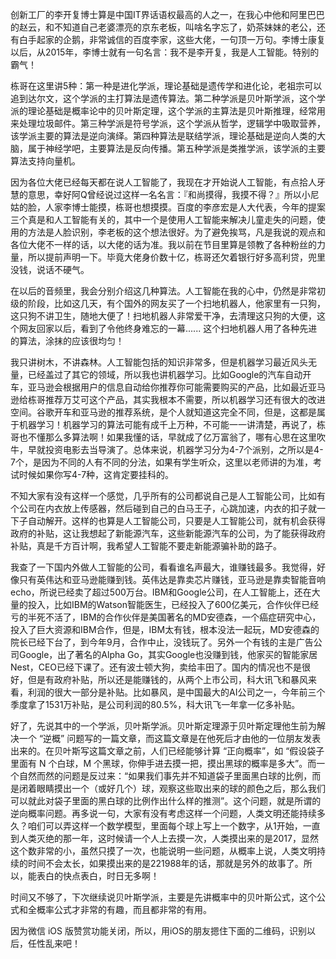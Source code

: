 创新工厂的李开复博士算是中国IT界话语权最高的人之一，在我心中他和阿里巴巴的赵云，和不知道自己老婆漂亮的京东老板，叫啥名字忘了，奶茶妹妹的老公，还有白手起家的企鹅，非常诚信的百度李家，这些大佬，一句顶一万句。李博士康复以后，从2015年，李博士就有一句名言：我不是李开复，我是人工智能。特别的霸气！

栋哥在这里讲5种：第一种是进化学派，理论基础是遗传学和进化论，老祖宗可以追到达尔文，这个学派的主打算法是遗传算法。第二种学派是贝叶斯学派，这个学派的理论基础是概率论中的贝叶斯定理，这个学派的主算法是贝叶斯推理，经常用来处理垃圾邮件。第三种学派是符号学派，这个学派从哲学，逻辑学中吸取营养，该学派主要的算法是逆向演绎。第四种算法是联结学派，理论基础是逆向人类的大脑，属于神经学吧，主要算法是反向传播。第五种学派是类推学派，该学派的主要算法支持向量机。

因为各位大佬已经每天都在说人工智能了，我现在才开始说人工智能，有点拾人牙慧的意思，幸好阿Q曾经说过这样一名名言：『和尚摸得，我摸不得？』所以小尼姑的脸，人家李博士能摸，栋哥也想摸摸。百度的李彦宏是人大代表，今年的提案三个真是和人工智能有关的，其中一个是使用人工智能来解决儿童走失的问题，使用的方法是人脸识别，李老板的这个想法很好。为了避免挨骂，凡是我说的观点和各位大佬不一样的话，以大佬的话为准。我以前在节目里算是领教了各种粉丝的力量，所以提前声明一下。毕竟大佬身价数十亿，栋哥还欠着银行好多高利贷，兜里没钱，说话不硬气。

在以后的音频里，我会分别介绍这几种算法。人工智能在我的心中，仍然是非常初级的阶段，比如这几天，有个国外的网友买了一个扫地机器人，他家里有一只狗，这只狗不讲卫生，随地大便了！扫地机器人非常爱干净，去清理这只狗的大便，这个网友回家以后，看到了令他终身难忘的一幕...... 这个扫地机器人用了各种先进的算法，涂抹的应该很均匀！

我只讲树木，不讲森林。人工智能包括的知识非常多，但是机器学习最近风头无量，已经盖过了其它的领域，所以我也讲机器学习。比如Google的汽车自动开车，亚马逊会根据用户的信息自动给你推荐你可能需要购买的产品，比如最近亚马逊给栋哥推荐万艾可这个产品，其实我根本不需要，所以机器学习还有很大的改进空间。谷歌开车和亚马逊的推荐系统，是个人就知道这完全不同，但是，这都是属于机器学习！机器学习的算法可能有成千上万种，不可能一一讲清楚，再说了，栋哥也不懂那么多算法啊！如果我懂的话，早就成了亿万富翁了，哪有心思在这里吹牛，早就投资电影去当导演了。总体来说，机器学习分为4-7个派别，之所以是4-7个，是因为不同的人有不同的分法，如果有学生听众，这里以老师讲的为准，考试时候如果你写4-7种，这肯定要挂科的。

不知大家有没有这样一个感觉，几乎所有的公司都说自己是人工智能公司，比如有个公司在内衣放上传感器，然后碰到自己的白马王子，心跳加速，内衣的扣子就一下子自动解开。这样的也算是人工智能公司，只要是人工智能公司，就有机会获得政府的补贴，这让我想起了新能源汽车，这些新能源汽车的公司，为了能获得政府补贴，真是千方百计啊，我希望人工智能不要走新能源骗补助的路子。

我查了一下国内外做人工智能的公司，看看谁名声最大，谁赚钱最多。我觉得，好像只有英伟达和亚马逊能赚到钱。英伟达是靠卖芯片赚钱，亚马逊是靠卖智能音响echo，所说已经卖了超过500万台。IBM和Google公司，在人工智能上，还在大量的投入，比如IBM的Watson智能医生，已经投入了600亿美元，合作伙伴已经亏的半死不活了，IBM的合作伙伴是美国著名的MD安德森，一个癌症研究中心，投入了巨大资源和IBM合作，但是，IBM太有钱，根本没法一起玩，MD安德森的院长已经下台了，到今年9月，合作中止，没钱玩了。另外一个有钱的主是广告公司Google，出了著名的Alpha Go，其实Google也没赚到钱，他家买的智能家居Nest，CEO已经下课了。还有波士顿大狗，卖给丰田了。国内的情况也不是很好，但是有政府补贴，所以还是能赚钱的，从两个上市公司，科大讯飞和暴风来看，利润的很大一部分是补贴。比如暴风，是中国最大的AI公司之一，今年前三个季度拿了1531万补贴，是公司利润的80.5%，科大讯飞一年拿一亿多补贴。

好了，先说其中的一个学派，贝叶斯学派。贝叶斯定理源于贝叶斯定理他生前为解决一个 “逆概” 问题写的一篇文章，而这篇文章是在他死后才由他的一位朋友发表出来的。在贝叶斯写这篇文章之前，人们已经能够计算 “正向概率”，如 “假设袋子里面有 N 个白球，M 个黑球，你伸手进去摸一把，摸出黑球的概率是多大”。而一个自然而然的问题是反过来：“如果我们事先并不知道袋子里面黑白球的比例，而是闭着眼睛摸出一个（或好几个）球，观察这些取出来的球的颜色之后，那么我们可以就此对袋子里面的黑白球的比例作出什么样的推测”。这个问题，就是所谓的逆向概率问题。再多说一句，大家有没有考虑这样一个问题，人类文明还能持续多久？咱们可以弄这样一个数学模型，里面每个球上写上一个数字，从1开始，一直到人类灭绝的那一年，这时候请一个人上去摸一次，人类摸出来的是2017，显然这个数非常的小，虽然只摸了一次，也能说明一些问题，从概率上说，人类文明持续的时间不会太长，如果摸出来的是221988年的话，那就是另外的故事了。所以，能表白的快点表白，时日无多啊！

时间又不够了，下次继续说贝叶斯学派，主要是先讲概率中的贝叶斯公式，这个公式和全概率公式才非常的有趣，而且都非常的有用。


因为微信 iOS 版赞赏功能关闭，所以，用iOS的朋友摁住下面的二维码，识别以后，任性乱来吧！
